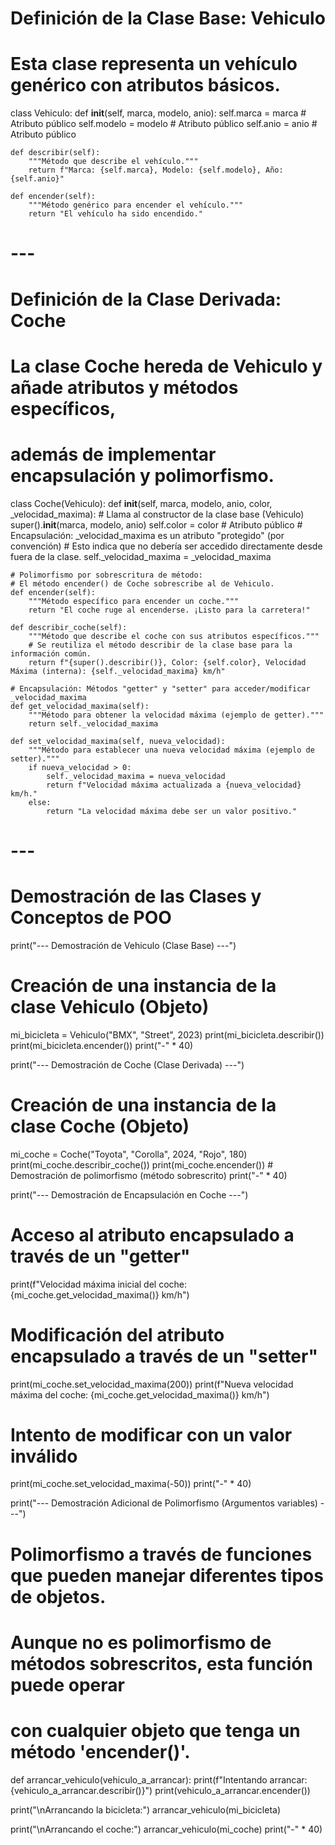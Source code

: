 # Definición de la Clase Base: Vehiculo
# Esta clase representa un vehículo genérico con atributos básicos.
class Vehiculo:
    def __init__(self, marca, modelo, anio):
        self.marca = marca      # Atributo público
        self.modelo = modelo    # Atributo público
        self.anio = anio        # Atributo público

    def describir(self):
        """Método que describe el vehículo."""
        return f"Marca: {self.marca}, Modelo: {self.modelo}, Año: {self.anio}"

    def encender(self):
        """Método genérico para encender el vehículo."""
        return "El vehículo ha sido encendido."

# ---

# Definición de la Clase Derivada: Coche
# La clase Coche hereda de Vehiculo y añade atributos y métodos específicos,
# además de implementar encapsulación y polimorfismo.
class Coche(Vehiculo):
    def __init__(self, marca, modelo, anio, color, _velocidad_maxima):
        # Llama al constructor de la clase base (Vehiculo)
        super().__init__(marca, modelo, anio)
        self.color = color  # Atributo público
        # Encapsulación: _velocidad_maxima es un atributo "protegido" (por convención)
        # Esto indica que no debería ser accedido directamente desde fuera de la clase.
        self._velocidad_maxima = _velocidad_maxima

    # Polimorfismo por sobrescritura de método:
    # El método encender() de Coche sobrescribe al de Vehiculo.
    def encender(self):
        """Método específico para encender un coche."""
        return "El coche ruge al encenderse. ¡Listo para la carretera!"

    def describir_coche(self):
        """Método que describe el coche con sus atributos específicos."""
        # Se reutiliza el método describir de la clase base para la información común.
        return f"{super().describir()}, Color: {self.color}, Velocidad Máxima (interna): {self._velocidad_maxima} km/h"

    # Encapsulación: Métodos "getter" y "setter" para acceder/modificar _velocidad_maxima
    def get_velocidad_maxima(self):
        """Método para obtener la velocidad máxima (ejemplo de getter)."""
        return self._velocidad_maxima

    def set_velocidad_maxima(self, nueva_velocidad):
        """Método para establecer una nueva velocidad máxima (ejemplo de setter)."""
        if nueva_velocidad > 0:
            self._velocidad_maxima = nueva_velocidad
            return f"Velocidad máxima actualizada a {nueva_velocidad} km/h."
        else:
            return "La velocidad máxima debe ser un valor positivo."

# ---

# Demostración de las Clases y Conceptos de POO

print("--- Demostración de Vehiculo (Clase Base) ---")
# Creación de una instancia de la clase Vehiculo (Objeto)
mi_bicicleta = Vehiculo("BMX", "Street", 2023)
print(mi_bicicleta.describir())
print(mi_bicicleta.encender())
print("-" * 40)

print("--- Demostración de Coche (Clase Derivada) ---")
# Creación de una instancia de la clase Coche (Objeto)
mi_coche = Coche("Toyota", "Corolla", 2024, "Rojo", 180)
print(mi_coche.describir_coche())
print(mi_coche.encender()) # Demostración de polimorfismo (método sobrescrito)
print("-" * 40)

print("--- Demostración de Encapsulación en Coche ---")
# Acceso al atributo encapsulado a través de un "getter"
print(f"Velocidad máxima inicial del coche: {mi_coche.get_velocidad_maxima()} km/h")

# Modificación del atributo encapsulado a través de un "setter"
print(mi_coche.set_velocidad_maxima(200))
print(f"Nueva velocidad máxima del coche: {mi_coche.get_velocidad_maxima()} km/h")

# Intento de modificar con un valor inválido
print(mi_coche.set_velocidad_maxima(-50))
print("-" * 40)

print("--- Demostración Adicional de Polimorfismo (Argumentos variables) ---")
# Polimorfismo a través de funciones que pueden manejar diferentes tipos de objetos.
# Aunque no es polimorfismo de métodos sobrescritos, esta función puede operar
# con cualquier objeto que tenga un método 'encender()'.
def arrancar_vehiculo(vehiculo_a_arrancar):
    print(f"Intentando arrancar: {vehiculo_a_arrancar.describir()}")
    print(vehiculo_a_arrancar.encender())

print("\nArrancando la bicicleta:")
arrancar_vehiculo(mi_bicicleta)

print("\nArrancando el coche:")
arrancar_vehiculo(mi_coche)
print("-" * 40)

